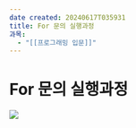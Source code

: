```yaml
---
date created: 20240617T035931
title: For 문의 실행과정
과목:
  - "[[프로그래밍 입문]]"
---
```


# For 문의 실행과정

![](https://i.imgur.com/a8Q2IOA.png)
